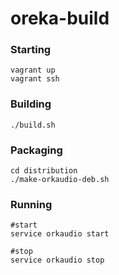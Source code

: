# oreka-build

### Starting
```
vagrant up
vagrant ssh
```


### Building
```
./build.sh
```


### Packaging
```
cd distribution
./make-orkaudio-deb.sh
```

### Running

```
#start
service orkaudio start

#stop
service orkaudio stop

```

